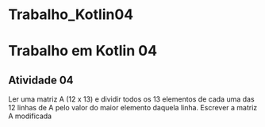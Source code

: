 # Trabalho_Kotlin04
# Trabalho em Kotlin 04

## Atividade 04
 Ler uma matriz A (12 x 13) e dividir todos os 13 elementos de cada uma das 12 linhas de A pelo
valor do maior elemento daquela linha. Escrever a matriz A modificada
